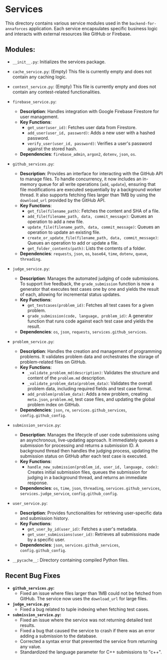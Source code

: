 # Services

This directory contains various service modules used in the `backend-for-annaforces` application. Each service encapsulates specific business logic and interacts with external resources like GitHub or Firebase.

## Modules:

- `__init__.py`: Initializes the services package.

- `cache_service.py`: (Empty) This file is currently empty and does not contain any caching logic.

- `contest_service.py`: (Empty) This file is currently empty and does not contain any contest-related functionalities.

- `firebase_service.py`:
  - **Description**: Handles integration with Google Firebase Firestore for user management.
  - **Key Functions**:
    - `get_user(user_id)`: Fetches user data from Firestore.
    - `add_user(user_id, password)`: Adds a new user with a hashed password.
    - `verify_user(user_id, password)`: Verifies a user's password against the stored hash.
  - **Dependencies**: `firebase_admin`, `argon2`, `dotenv`, `json`, `os`.

- `github_services.py`:
  - **Description**: Provides an interface for interacting with the GitHub API to manage files. To handle concurrency, it now includes an in-memory queue for all write operations (`add`, `update`), ensuring that file modifications are executed sequentially by a background worker thread. It also supports fetching files larger than 1MB by using the `download_url` provided by the GitHub API.
  - **Key Functions**:
    - `get_file(filename_path)`: Fetches the content and SHA of a file.
    - `add_file(filename_path, data, commit_message)`: Queues an operation to add a new file.
    - `update_file(filename_path, data, commit_message)`: Queues an operation to update an existing file.
    - `create_or_update_file(filename_path, data, commit_message)`: Queues an operation to add or update a file.
    - `get_folder_contents(path)`: Lists the contents of a folder.
  - **Dependencies**: `requests`, `json`, `os`, `base64`, `time`, `dotenv`, `queue`, `threading`.

- `judge_service.py`:
  - **Description**: Manages the automated judging of code submissions. To support live feedback, the `grade_submission` function is now a generator that executes test cases one by one and yields the result of each, allowing for incremental status updates.
  - **Key Functions**:
    - `get_testcases(problem_id)`: Fetches all test cases for a given problem.
    - `grade_submission(code, language, problem_id)`: A generator function that runs code against each test case and yields the result.
  - **Dependencies**: `os`, `json`, `requests`, `services.github_services`.

- `problem_service.py`:
  - **Description**: Handles the creation and management of programming problems. It validates problem data and orchestrates the storage of problem-related files on GitHub.
  - **Key Functions**:
    - `_validate_problem_md(description)`: Validates the structure and content of the `problem.md` description.
    - `_validate_problem_data(problem_data)`: Validates the overall problem data, including required fields and test case format.
    - `add_problem(problem_data)`: Adds a new problem, creating `meta.json`, `problem.md`, test case files, and updating the global problem index on GitHub.
  - **Dependencies**: `json`, `re`, `services.github_services`, `config.github_config`.

- `submission_service.py`:
  - **Description**: Manages the lifecycle of user code submissions using an asynchronous, live-updating approach. It immediately queues a submission for processing and returns a submission ID. A background thread then handles the judging process, updating the submission status on GitHub after each test case is executed.
  - **Key Functions**:
    - `handle_new_submission(problem_id, user_id, language, code)`: Creates initial submission files, queues the submission for judging in a background thread, and returns an immediate response.
  - **Dependencies**: `os`, `time`, `json`, `threading`, `services.github_services`, `services.judge_service`, `config.github_config`.

- `user_service.py`:
  - **Description**: Provides functionalities for retrieving user-specific data and submission history.
  - **Key Functions**:
    - `get_user_by_id(user_id)`: Fetches a user's metadata.
    - `get_user_submissions(user_id)`: Retrieves all submissions made by a specific user.
  - **Dependencies**: `json`, `services.github_services`, `config.github_config`.

- `__pycache__`: Directory containing compiled Python files.

## Recent Bug Fixes

- **`github_services.py`:**
  - Fixed an issue where files larger than 1MB could not be fetched from GitHub. The service now uses the `download_url` for large files.
- **`judge_service.py`:**
  - Fixed a bug related to tuple indexing when fetching test cases.
- **`submission_service.py`:**
  - Fixed an issue where the service was not returning detailed test results.
  - Fixed a bug that caused the service to crash if there was an error adding a submission to the database.
  - Corrected a syntax error that prevented the service from returning any value.
  - Standardized the language parameter for C++ submissions to "c++".
